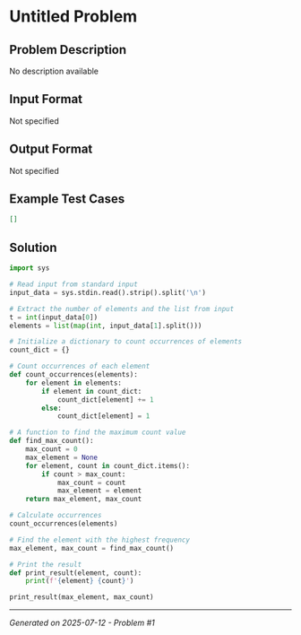 # Untitled Problem

## Problem Description
No description available

## Input Format
Not specified

## Output Format
Not specified

## Example Test Cases
```json
[]
```

## Solution
```python
import sys

# Read input from standard input
input_data = sys.stdin.read().strip().split('\n')

# Extract the number of elements and the list from input
t = int(input_data[0])
elements = list(map(int, input_data[1].split()))

# Initialize a dictionary to count occurrences of elements
count_dict = {}

# Count occurrences of each element
def count_occurrences(elements):
    for element in elements:
        if element in count_dict:
            count_dict[element] += 1
        else:
            count_dict[element] = 1

# A function to find the maximum count value
def find_max_count():
    max_count = 0
    max_element = None
    for element, count in count_dict.items():
        if count > max_count:
            max_count = count
            max_element = element
    return max_element, max_count

# Calculate occurrences
count_occurrences(elements)

# Find the element with the highest frequency
max_element, max_count = find_max_count()

# Print the result
def print_result(element, count):
    print(f'{element} {count}')

print_result(max_element, max_count)
```

---
*Generated on 2025-07-12 - Problem #1*